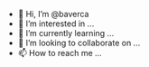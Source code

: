 - 👋 Hi, I’m @baverca
- 👀 I’m interested in ...
- 🌱 I’m currently learning ...
- 💞️ I’m looking to collaborate on ...
- 📫 How to reach me ...

<!---
baverca/baverca is a ✨ special ✨ repository because its `README.md` (this file) appears on your GitHub profile.
You can click the Preview link to take a look at your changes.
--->
